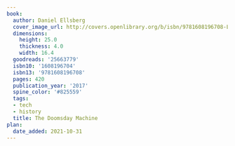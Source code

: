 ```yaml
---
book:
  author: Daniel Ellsberg
  cover_image_url: http://covers.openlibrary.org/b/isbn/9781608196708-L.jpg
  dimensions:
    height: 25.0
    thickness: 4.0
    width: 16.4
  goodreads: '25663779'
  isbn10: '1608196704'
  isbn13: '9781608196708'
  pages: 420
  publication_year: '2017'
  spine_color: '#825559'
  tags:
  - tech
  - history
  title: The Doomsday Machine
plan:
  date_added: 2021-10-31
---
```

